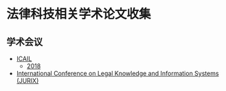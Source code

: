 # 法律科技相关学术论文收集

## 学术会议

- [ICAIL](http://dblp.uni-trier.de/db/conf/icail/index.html)
  - [2018](https://waset.org/conference/2018/05/singapore/ICAIL)
- [International Conference on Legal Knowledge and Information Systems (JURIX)](http://dblp.uni-trier.de/db/conf/jurix/)
